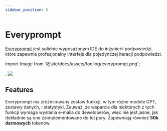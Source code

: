 ```yaml
---
sidebar_position: 5
---
```


# Everyprompt

[Everyprompt](https://www.everyprompt.com) jest solidnie wyposażonym IDE do inżynierii podpowiedzi.
które zapewnia profesjonalny interfejs dla pojedynczej iteracji podpowiedzi.


import Image from '@site/docs/assets/tooling/everyprompt.png';

<div style={{textAlign: 'center'}}>.
  <img src={Image} style={{width: "750px"}} />
</div>

## Features

Everyprompt ma zróżnicowany zestaw funkcji, w tym różne modele GPT, zestawy danych,
i statystyki. Zauważ, że wsparcie dla niektórych z tych funkcji wymaga wysłania e-maila do deweloperów,
więc nie jest jasne, jak dokładnie są one zaimplementowane do tej pory. Zapewniają również **50k darmowych** tokenów.

